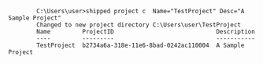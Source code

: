 <code>
        C:\Users\user>shipped project c  Name="TestProject" Desc="A Sample Project"
        Changed to new project directory C:\Users\user\TestProject
        Name         ProjectID                             Description
        ----         ---------                             -----------
        TestProject  b2734a6a-318e-11e6-8bad-0242ac110004  A Sample Project
</code>
